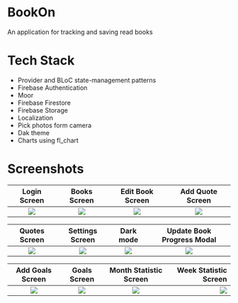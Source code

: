 # BookOn

An application for tracking and saving read books

# Tech Stack
* Provider  and BLoC state-management patterns
* Firebase Authentication
* Moor
* Firebase Firestore
* Firebase Storage
* Localization
* Pick photos form camera
* Dak theme
* Charts using fl_chart

# Screenshots

 Login Screen                 | Books Screen                 | Edit Book Screen             | Add Quote Screen             
:----------------------------:|:----------------------------:|:----------------------------:|:-----------------------------:
![](../master/screens/1.png)  |![](../master/screens/3.png)  | ![](../master/screens/4.png) | ![](../master/screens/5.png)|

 Quotes Screen                | Settings Screen              | Dark mode                    | Update Book Progress Modal            
:----------------------------:|:----------------------------:|:----------------------------:|:-----------------------------:
![](../master/screens/6.png)  |![](../master/screens/7.png)  | ![](../master/screens/8.png) | ![](../master/screens/10.png)|

 Add Goals Screen   | Goals Screen  | Month Statistic Screen       | Week Statistic Screen                  
:----------------------------:|:----------------------------:|:----------------------------:|--------------------------:
![](../master/screens/2.png)  | ![](../master/screens/9.png) | ![](../master/screens/11.png)  | ![](../master/screens/12.png) |
